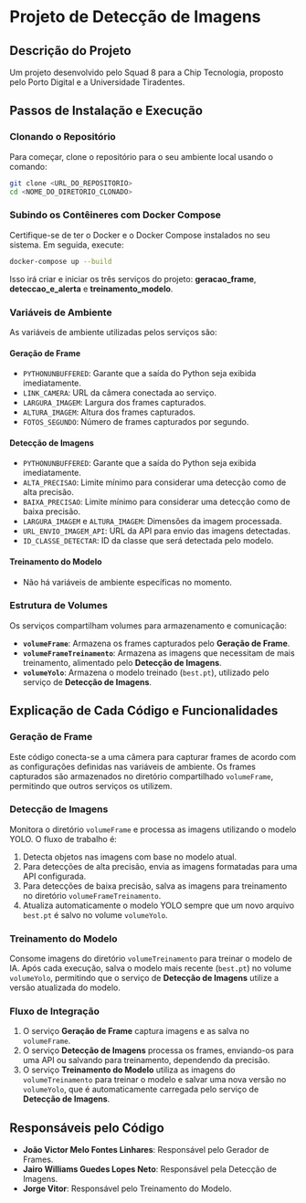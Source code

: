 # Projeto de Detecção de Imagens

## Descrição do Projeto
Um projeto desenvolvido pelo Squad 8 para a Chip Tecnologia, proposto pelo Porto Digital e a Universidade Tiradentes.

## Passos de Instalação e Execução

### Clonando o Repositório
Para começar, clone o repositório para o seu ambiente local usando o comando:
```bash
git clone <URL_DO_REPOSITORIO>
cd <NOME_DO_DIRETORIO_CLONADO>
```

### Subindo os Contêineres com Docker Compose
Certifique-se de ter o Docker e o Docker Compose instalados no seu sistema. Em seguida, execute:
```bash
docker-compose up --build
```
Isso irá criar e iniciar os três serviços do projeto: **geracao_frame**, **deteccao_e_alerta** e **treinamento_modelo**.

### Variáveis de Ambiente
As variáveis de ambiente utilizadas pelos serviços são:

#### **Geração de Frame**
- `PYTHONUNBUFFERED`: Garante que a saída do Python seja exibida imediatamente.
- `LINK_CAMERA`: URL da câmera conectada ao serviço.
- `LARGURA_IMAGEM`: Largura dos frames capturados.
- `ALTURA_IMAGEM`: Altura dos frames capturados.
- `FOTOS_SEGUNDO`: Número de frames capturados por segundo.

#### **Detecção de Imagens**
- `PYTHONUNBUFFERED`: Garante que a saída do Python seja exibida imediatamente.
- `ALTA_PRECISAO`: Limite mínimo para considerar uma detecção como de alta precisão.
- `BAIXA_PRECISAO`: Limite mínimo para considerar uma detecção como de baixa precisão.
- `LARGURA_IMAGEM` e `ALTURA_IMAGEM`: Dimensões da imagem processada.
- `URL_ENVIO_IMAGEM_API`: URL da API para envio das imagens detectadas.
- `ID_CLASSE_DETECTAR`: ID da classe que será detectada pelo modelo.

#### **Treinamento do Modelo**
- Não há variáveis de ambiente específicas no momento.

### Estrutura de Volumes
Os serviços compartilham volumes para armazenamento e comunicação:
- **`volumeFrame`**: Armazena os frames capturados pelo **Geração de Frame**.
- **`volumeFrameTreinamento`**: Armazena as imagens que necessitam de mais treinamento, alimentado pelo **Detecção de Imagens**.
- **`volumeYolo`**: Armazena o modelo treinado (`best.pt`), utilizado pelo serviço de **Detecção de Imagens**.

## Explicação de Cada Código e Funcionalidades

### Geração de Frame
Este código conecta-se a uma câmera para capturar frames de acordo com as configurações definidas nas variáveis de ambiente. Os frames capturados são armazenados no diretório compartilhado `volumeFrame`, permitindo que outros serviços os utilizem.

### Detecção de Imagens
Monitora o diretório `volumeFrame` e processa as imagens utilizando o modelo YOLO. O fluxo de trabalho é:
1. Detecta objetos nas imagens com base no modelo atual.
2. Para detecções de alta precisão, envia as imagens formatadas para uma API configurada.
3. Para detecções de baixa precisão, salva as imagens para treinamento no diretório `volumeFrameTreinamento`.
4. Atualiza automaticamente o modelo YOLO sempre que um novo arquivo `best.pt` é salvo no volume `volumeYolo`.

### Treinamento do Modelo
Consome imagens do diretório `volumeTreinamento` para treinar o modelo de IA. Após cada execução, salva o modelo mais recente (`best.pt`) no volume `volumeYolo`, permitindo que o serviço de **Detecção de Imagens** utilize a versão atualizada do modelo.

### Fluxo de Integração
1. O serviço **Geração de Frame** captura imagens e as salva no `volumeFrame`.
2. O serviço **Detecção de Imagens** processa os frames, enviando-os para uma API ou salvando para treinamento, dependendo da precisão.
3. O serviço **Treinamento do Modelo** utiliza as imagens do `volumeTreinamento` para treinar o modelo e salvar uma nova versão no `volumeYolo`, que é automaticamente carregada pelo serviço de **Detecção de Imagens**.

## Responsáveis pelo Código
- **João Victor Melo Fontes Linhares**: Responsável pelo Gerador de Frames.
- **Jairo Williams Guedes Lopes Neto**: Responsável pela Detecção de Imagens.
- **Jorge Vitor**: Responsável pelo Treinamento do Modelo.
